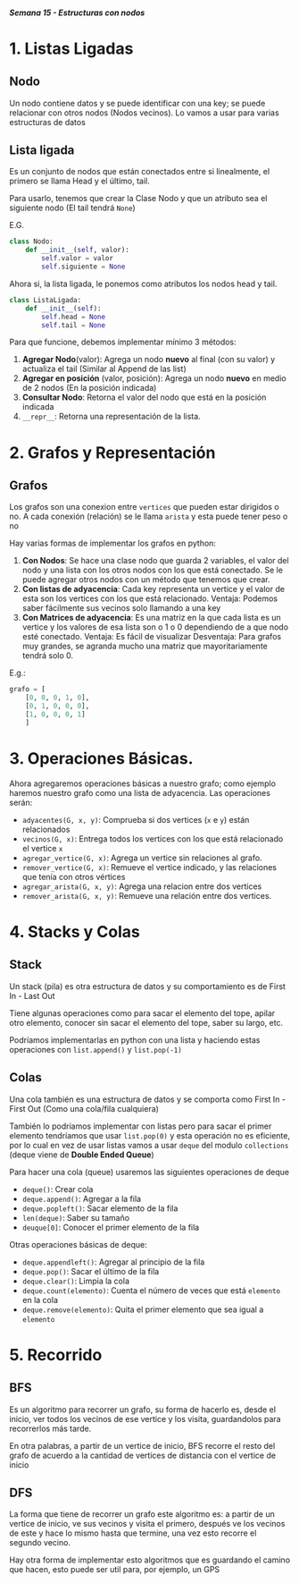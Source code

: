 ##### Semana 15 - Estructuras con nodos

# 1. Listas Ligadas

## Nodo

Un nodo contiene datos y se puede identificar con una key; se puede relacionar con otros nodos (Nodos vecinos). Lo vamos a usar para varias estructuras de datos

## Lista ligada

Es un conjunto de nodos que están conectados entre si linealmente, el primero se llama Head y el último, tail.

Para usarlo, tenemos que crear la Clase Nodo y que un atributo sea el siguiente nodo (El tail tendrá `None`)

E.G.
```python
class Nodo:
    def __init__(self, valor):
        self.valor = valor
        self.siguiente = None
```

Ahora si, la lista ligada, le ponemos como atributos los nodos head y tail.

```python
class ListaLigada:
    def __init__(self):
        self.head = None
        self.tail = None
```

Para que funcione, debemos implementar mínimo 3 métodos:
1. **Agregar Nodo**(valor): Agrega un nodo **nuevo** al final (con su valor) y actualiza el tail (Similar al Append de las list)
2. **Agregar en posición** (valor, posición): Agrega un nodo **nuevo** en medio de 2 nodos (En la posición indicada)
3. **Consultar Nodo**: Retorna el valor del nodo que está en la posición indicada
4. `__repr__`: Retorna una representación de la lista.


# 2. Grafos y Representación

## Grafos

Los grafos son una conexion entre `vertices` que pueden estar dirigidos o no. A cada conexión (relación) se le llama `arista` y esta puede tener peso o no

Hay varias formas de implementar los grafos en python:
1. **Con Nodos**: Se hace una clase nodo que guarda 2 variables, el valor del nodo y una lista con los otros nodos con los que está conectado. Se le puede agregar otros nodos con un método que tenemos que crear.
2. **Con listas de adyacencia**: Cada key representa un vertice y el valor de esta son los vertices con los que está relacionado.
Ventaja: Podemos saber fácilmente sus vecinos solo llamando a una key
3. **Con Matrices de adyacencia**: Es una matriz en la que cada lista es un vertice y los valores de esa lista son o 1 o 0 dependiendo de a que nodo esté conectado.
Ventaja: Es fácil de visualizar
Desventaja: Para grafos muy grandes, se agranda mucho una matriz que mayoritariamente tendrá solo 0.

E.g.:

```python
grafo = [
    [0, 0, 0, 1, 0],
    [0, 1, 0, 0, 0],
    [1, 0, 0, 0, 1]
    ]
```

# 3. Operaciones Básicas.

Ahora agregaremos operaciones básicas a nuestro grafo; como ejemplo haremos nuestro grafo como una lista de adyacencia.
Las operaciones serán:

- `adyacentes(G, x, y)`: Comprueba si dos vertices (`x` e `y`) están relacionados
- `vecinos(G, x)`: Entrega todos los vertices con los que está relacionado el vertice `x`
- `agregar_vertice(G, x)`: Agrega un vertice sin relaciones al grafo.
- `remover_vertice(G, x)`: Remueve el vertice indicado, y las relaciones que tenía con otros vértices
- `agregar_arista(G, x, y)`: Agrega una relacion entre dos vertices
- `remover_arista(G, x, y)`: Remueve una relación entre dos vertices.

# 4. Stacks y Colas

## Stack

Un stack (pila) es otra estructura de datos y su comportamiento es de First In - Last Out

Tiene algunas operaciones como para sacar el elemento del tope, apilar otro elemento, conocer sin sacar el elemento del tope, saber su largo, etc.

Podríamos implementarlas en python con una lista y haciendo estas operaciones con `list.append()` y `list.pop(-1)`

## Colas

Una cola también es una estructura de datos y se comporta como First In - First Out (Como una cola/fila cualquiera)

También lo podríamos implementar con listas pero para sacar el primer elemento tendríamos que usar `list.pop(0)` y esta operación no es eficiente, por lo cual en vez de usar listas vamos a usar `deque` del modulo `collections` (deque viene de **Double Ended Queue**)

Para hacer una cola (queue) usaremos las siguientes operaciones de deque

- `deque()`: Crear cola
- `deque.append()`: Agregar a la fila
- `deque.popleft()`: Sacar elemento de la fila
- `len(deque)`: Saber su tamaño
- `deuque[0]`: Conocer el primer elemento de la fila

Otras operaciones básicas de deque:
- `deque.appendleft()`: Agregar al principio de la fila
- `deque.pop()`: Sacar el último de la fila
- `deque.clear()`: Limpia la cola
- `deque.count(elemento)`: Cuenta el número de veces que está `elemento` en la cola
- `deque.remove(elemento)`: Quita el primer elemento que sea igual a `elemento`

# 5. Recorrido

## BFS

Es un algoritmo para recorrer un grafo, su forma de hacerlo es, desde el inicio, ver todos los vecinos de ese vertice y los visita, guardandolos para recorrerlos más tarde.

En otra palabras, a partir de un vertice de inicio, BFS recorre el resto del grafo de acuerdo a la cantidad de vertices de distancia con el vertice de inicio

## DFS

La forma que tiene de recorrer un grafo este algoritmo es: a partir de un vertice de inicio, ve sus vecinos y visita el primero, después ve los vecinos de este y hace lo mismo hasta que termine, una vez esto recorre el segundo vecino.

Hay otra forma de implementar esto algoritmos que es guardando el camino que hacen, esto puede ser util para, por ejemplo, un GPS
